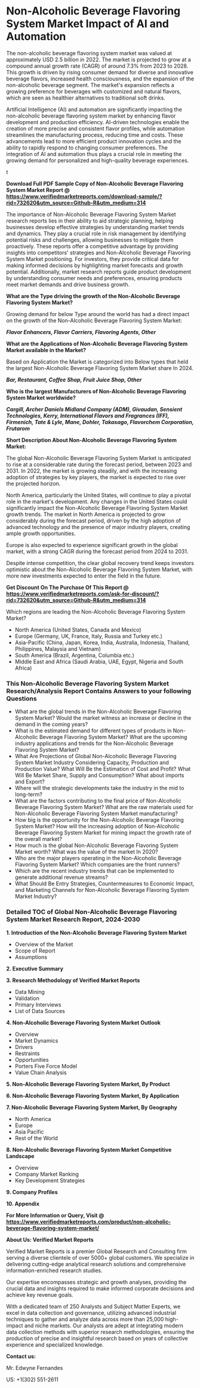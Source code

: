 <meta name="title" content="Global Non-Alcoholic Beverage Flavoring System Market Impact of AI and Automation"><meta name="description" content="The non-alcoholic beverage flavoring system market was valued at approximately USD 2.5 billion in 2022. The market is projected to grow at a compound annual growth rat"><meta name="title" content="Non-Alcoholic Beverage Flavoring System Market Size, Share, Scope, Trends, Growth, Opportunities, Analysis, Forecast"><h1>Non-Alcoholic Beverage Flavoring System Market Impact of AI and Automation</h1><p>The non-alcoholic beverage flavoring system market was valued at approximately USD 2.5 billion in 2022. The market is projected to grow at a compound annual growth rate (CAGR) of around 7.3% from 2023 to 2028. This growth is driven by rising consumer demand for diverse and innovative beverage flavors, increased health consciousness, and the expansion of the non-alcoholic beverage segment. The market's expansion reflects a growing preference for beverages with customized and natural flavors, which are seen as healthier alternatives to traditional soft drinks.</p><p>Artificial Intelligence (AI) and automation are significantly impacting the non-alcoholic beverage flavoring system market by enhancing flavor development and production efficiency. AI-driven technologies enable the creation of more precise and consistent flavor profiles, while automation streamlines the manufacturing process, reducing time and costs. These advancements lead to more efficient product innovation cycles and the ability to rapidly respond to changing consumer preferences. The integration of AI and automation thus plays a crucial role in meeting the growing demand for personalized and high-quality beverage experiences.</p>t</p><p id="" class=""><strong>Download Full PDF Sample Copy of Non-Alcoholic Beverage Flavoring System Market Report @ <a href="https://www.verifiedmarketreports.com/download-sample/?rid=732620&utm_source=Github-R&utm_medium=314" target="_blank">https://www.verifiedmarketreports.com/download-sample/?rid=732620&utm_source=Github-R&utm_medium=314</a></strong></p><p>The importance of&nbsp;Non-Alcoholic Beverage Flavoring System Market research reports lies in their ability to aid strategic planning, helping businesses develop effective strategies by understanding market trends and dynamics. They play a crucial role in risk management by identifying potential risks and challenges, allowing businesses to mitigate them proactively. These reports offer a competitive advantage by providing insights into competitors' strategies and Non-Alcoholic Beverage Flavoring System Market positioning. For investors, they provide critical data for making informed decisions by highlighting market forecasts and growth potential. Additionally, market research reports guide product development by understanding consumer needs and preferences, ensuring products meet market demands and drive business growth.</p><p><strong>What are the&nbsp;Type driving the growth of the Non-Alcoholic Beverage Flavoring System Market?</strong></p><p id="" class="">Growing demand for below Type around the world has had a direct impact on the growth of the Non-Alcoholic Beverage Flavoring System Market:</p><em><strong>Flavor Enhancers, Flavor Carriers, Flavoring Agents, Other</strong></em></p><strong>What are the&nbsp;Applications&nbsp;of Non-Alcoholic Beverage Flavoring System Market available in the Market?</strong></p><p id="" class="">Based on Application the Market is categorized into Below types that held the largest Non-Alcoholic Beverage Flavoring System Market share In 2024.</p><em><strong>Bar, Restaurant, Coffee Shop, Fruit Juice Shop, Other</strong></em></p><strong>Who is the largest Manufacturers of Non-Alcoholic Beverage Flavoring System Market worldwide?</strong></p><p><em><strong>Cargill, Archer Daniels Midland Company (ADM), Givaudan, Sensient Technologies, Kerry, International Flavors and Fragrances (IFF), Firmenich, Tate & Lyle, Mane, Dohler, Takasago, Flavorchem Corporation, Frutarom</strong></em></p><p id="" class=""><strong>Short Description About Non-Alcoholic Beverage Flavoring System Market:</strong></p><p>The global Non-Alcoholic Beverage Flavoring System Market is anticipated to rise at a considerable rate during the forecast period, between 2023 and 2031. In 2022, the market is growing steadily, and with the increasing adoption of strategies by key players, the market is expected to rise over the projected horizon.</p><p>North America, particularly the United States, will continue to play a pivotal role in the market's development. Any changes in the United States could significantly impact the Non-Alcoholic Beverage Flavoring System Market growth trends. The market in North America is projected to grow considerably during the forecast period, driven by the high adoption of advanced technology and the presence of major industry players, creating ample growth opportunities.</p><p>Europe is also expected to experience significant growth in the global market, with a strong CAGR during the forecast period from 2024 to 2031.</p><p>Despite intense competition, the clear global recovery trend keeps investors optimistic about the Non-Alcoholic Beverage Flavoring System Market, with more new investments expected to enter the field in the future.</p><p id="" class=""><strong>Get Discount On The Purchase Of This Report @ <a href="https://www.verifiedmarketreports.com/ask-for-discount/?rid=732620&utm_source=Github-R&utm_medium=314" target="_blank">https://www.verifiedmarketreports.com/ask-for-discount/?rid=732620&utm_source=Github-R&utm_medium=314</a></strong></p>Which regions are leading the Non-Alcoholic Beverage Flavoring System Market?</p><ul><li>North America (United States, Canada and Mexico)</li><li>Europe (Germany, UK, France, Italy, Russia and Turkey etc.)</li><li>Asia-Pacific (China, Japan, Korea, India, Australia, Indonesia, Thailand, Philippines, Malaysia and Vietnam)</li><li>South America (Brazil, Argentina, Columbia etc.)</li><li>Middle East and Africa (Saudi Arabia, UAE, Egypt, Nigeria and South Africa)</li></ul><h3 id="" class="">This Non-Alcoholic Beverage Flavoring System Market Research/Analysis Report Contains Answers to your following Questions</h3><ul><li>What are the global trends in the Non-Alcoholic Beverage Flavoring System Market? Would the market witness an increase or decline in the demand in the coming years?</li><li>What is the estimated demand for different types of products in Non-Alcoholic Beverage Flavoring System Market? What are the upcoming industry applications and trends for the Non-Alcoholic Beverage Flavoring System Market?</li><li>What Are Projections of Global Non-Alcoholic Beverage Flavoring System Market Industry Considering Capacity, Production and Production Value? What Will Be the Estimation of Cost and Profit? What Will Be Market Share, Supply and Consumption? What about imports and Export?</li><li>Where will the strategic developments take the industry in the mid to long-term?</li><li>What are the factors contributing to the final price of Non-Alcoholic Beverage Flavoring System Market? What are the raw materials used for Non-Alcoholic Beverage Flavoring System Market manufacturing?</li><li>How big is the opportunity for the Non-Alcoholic Beverage Flavoring System Market? How will the increasing adoption of Non-Alcoholic Beverage Flavoring System Market for mining impact the growth rate of the overall market?</li><li>How much is the global Non-Alcoholic Beverage Flavoring System Market worth? What was the value of the market In 2020?</li><li>Who are the major players operating in the Non-Alcoholic Beverage Flavoring System Market? Which companies are the front runners?</li><li>Which are the recent industry trends that can be implemented to generate additional revenue streams?</li><li>What Should Be Entry Strategies, Countermeasures to Economic Impact, and Marketing Channels for Non-Alcoholic Beverage Flavoring System Market Industry?</li></ul><h3 id="" class="">Detailed TOC of Global Non-Alcoholic Beverage Flavoring System Market Research Report, 2024-2030</h3><p id="" class=""><strong>1. Introduction of the Non-Alcoholic Beverage Flavoring System Market</strong></p><ul><li>Overview of the Market</li><li>Scope of Report</li><li>Assumptions</li></ul><p id="" class=""><strong>2. Executive Summary</strong></p><p id="" class=""><strong>3. Research Methodology of Verified Market Reports</strong></p><ul><li>Data Mining</li><li>Validation</li><li>Primary Interviews</li><li>List of Data Sources</li></ul><p id="" class=""><strong>4. Non-Alcoholic Beverage Flavoring System Market Outlook</strong></p><ul><li>Overview</li><li>Market Dynamics</li><li>Drivers</li><li>Restraints</li><li>Opportunities</li><li>Porters Five Force Model</li><li>Value Chain Analysis</li></ul><p id="" class=""><strong>5. Non-Alcoholic Beverage Flavoring System Market, By Product</strong></p><p id="" class=""><strong>6. Non-Alcoholic Beverage Flavoring System Market, By Application</strong></p><p id="" class=""><strong>7. Non-Alcoholic Beverage Flavoring System Market, By Geography</strong></p><ul><li>North America</li><li>Europe</li><li>Asia Pacific</li><li>Rest of the World</li></ul><p id="" class=""><strong>8. Non-Alcoholic Beverage Flavoring System Market Competitive Landscape</strong></p><ul><li>Overview</li><li>Company Market Ranking</li><li>Key Development Strategies</li></ul><p id="" class=""><strong>9. Company Profiles</strong></p><p id="" class=""><strong>10. Appendix</strong></p><p id="" class=""><strong>For More Information or Query, Visit @ <a href="https://www.verifiedmarketreports.com/product/non-alcoholic-beverage-flavoring-system-market/" target="_blank">https://www.verifiedmarketreports.com/product/non-alcoholic-beverage-flavoring-system-market/</a></strong></p><p id="" class=""><strong>About Us: Verified Market Reports</strong></p><p id="" class="">Verified Market Reports is a premier Global Research and Consulting firm serving a diverse clientele of over 5000+ global customers. We specialize in delivering cutting-edge analytical research solutions and comprehensive information-enriched research studies.</p><p id="" class="">Our expertise encompasses strategic and growth analyses, providing the crucial data and insights required to make informed corporate decisions and achieve key revenue goals.</p><p id="" class="">With a dedicated team of 250 Analysts and Subject Matter Experts, we excel in data collection and governance, utilizing advanced industrial techniques to gather and analyze data across more than 25,000 high-impact and niche markets. Our analysts are adept at integrating modern data collection methods with superior research methodologies, ensuring the production of precise and insightful research based on years of collective experience and specialized knowledge.</p><p id="" class=""><strong>Contact us:</strong></p><p id="" class="">Mr. Edwyne Fernandes</p><p id="" class="">US: +1(302) 551-2611</p>